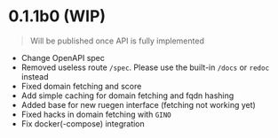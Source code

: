 # 0.1.1b0 (WIP)

> Will be published once API is fully implemented

- Change OpenAPI spec 
- Removed useless route `/spec`. Please use the built-in `/docs` or `redoc` instead
- Fixed domain fetching and score
- Add simple caching for domain fetching and fqdn hashing
- Added base for new ruegen interface (fetching not working yet)
- Fixed hacks in domain fetching with `GINO`
- Fix docker(-compose) integration

